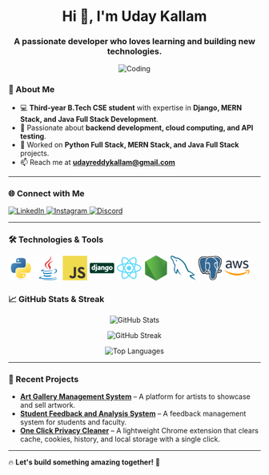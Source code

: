 <h1 align="center">Hi 👋, I'm Uday Kallam</h1>
<h3 align="center">A passionate developer who loves learning and building new technologies.</h3>

<p align="center">
  <img src="https://miro.medium.com/v2/resize:fit:750/format:webp/1*um19N_oeTKlmrHMov0O5bA.gif" alt="Coding" width="450"/>
</p>

### 🚀 About Me  
- 💻 **Third-year B.Tech CSE student** with expertise in **Django, MERN Stack, and Java Full Stack Development**.  
- 🔨 Passionate about **backend development, cloud computing, and API testing**.  
- 📌 Worked on **Python Full Stack, MERN Stack, and Java Full Stack** projects.  
- 📫 Reach me at **[udayreddykallam@gmail.com](mailto:udayreddykallam@gmail.com)**  

---

### 🌐 Connect with Me  
<p align="left">
  <a href="https://www.linkedin.com/in/uday-kallam-bb1124256/" target="_blank">
    <img src="https://raw.githubusercontent.com/rahuldkjain/github-profile-readme-generator/master/src/images/icons/Social/linked-in-alt.svg" alt="LinkedIn" width="40"/>
  </a>
  <a href="https://instagram.com/uday_kallam" target="_blank">
    <img src="https://raw.githubusercontent.com/rahuldkjain/github-profile-readme-generator/master/src/images/icons/Social/instagram.svg" alt="Instagram" width="40"/>
  </a>
  <a href="https://discord.com/users/698160739235397692" target="_blank">
    <img src="https://raw.githubusercontent.com/rahuldkjain/github-profile-readme-generator/master/src/images/icons/Social/discord.svg" alt="Discord" width="40"/>
  </a>
</p>

---

### 🛠️ Technologies & Tools  
<p align="left">
  <img src="https://raw.githubusercontent.com/devicons/devicon/master/icons/python/python-original.svg" alt="Python" width="50"/>
  <img src="https://raw.githubusercontent.com/devicons/devicon/master/icons/java/java-original.svg" alt="Java" width="50"/>
  <img src="https://raw.githubusercontent.com/devicons/devicon/master/icons/javascript/javascript-original.svg" alt="JavaScript" width="50"/>
  <img src="https://raw.githubusercontent.com/devicons/devicon/master/icons/django/django-original.svg" alt="Django" width="50"/>
  <img src="https://raw.githubusercontent.com/devicons/devicon/master/icons/react/react-original.svg" alt="React" width="50"/>
  <img src="https://raw.githubusercontent.com/devicons/devicon/master/icons/nodejs/nodejs-original.svg" alt="Node.js" width="50"/>
  <img src="https://raw.githubusercontent.com/devicons/devicon/master/icons/mysql/mysql-original.svg" alt="MySQL" width="50"/>
  <img src="https://raw.githubusercontent.com/devicons/devicon/master/icons/postgresql/postgresql-original.svg" alt="PostgreSQL" width="50"/>
  <img src="https://raw.githubusercontent.com/devicons/devicon/master/icons/amazonwebservices/amazonwebservices-original-wordmark.svg" alt="AWS" width="50"/>
</p>

### 📈 GitHub Stats & Streak  
<p align="center">
  <!-- Use GitHub Readme Stats API for dynamic stats -->
  <img src="https://github-readme-stats.vercel.app/api?username=udaykallam&show_icons=true&theme=tokyonight" alt="GitHub Stats" />
</p>

<p align="center">
  <img src="https://github-readme-streak-stats.herokuapp.com/?user=udaykallam&theme=tokyonight" alt="GitHub Streak" />
</p>

<p align="center">
  <img src="https://github-readme-stats.vercel.app/api/top-langs/?username=udaykallam&layout=compact&theme=tokyonight" alt="Top Languages" />
</p>

---

### 🌱 Recent Projects  
- **[Art Gallery Management System](https://github.com/udaykallam/ArtGallery)** – A platform for artists to showcase and sell artwork.  
- **[Student Feedback and Analysis System](https://github.com/udaykallam/Student-Feedback-And-Analysis-Management)** – A feedback management system for students and faculty.
- **[One Click Privacy Cleaner](https://github.com/udaykallam/OneClickPrivacyCleaner)** – A lightweight Chrome extension that clears cache, cookies, history, and local storage with a single click.

---

🔥 **Let's build something amazing together!** 🚀
